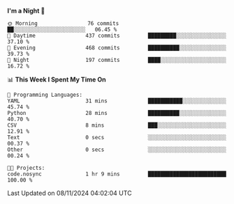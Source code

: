 <!--START_SECTION:waka-->
**I'm a Night 🦉** 

```text
🌞 Morning                76 commits          ██░░░░░░░░░░░░░░░░░░░░░░░   06.45 % 
🌆 Daytime                437 commits         █████████░░░░░░░░░░░░░░░░   37.10 % 
🌃 Evening                468 commits         ██████████░░░░░░░░░░░░░░░   39.73 % 
🌙 Night                  197 commits         ████░░░░░░░░░░░░░░░░░░░░░   16.72 % 
```


📊 **This Week I Spent My Time On** 

```text
💬 Programming Languages: 
YAML                     31 mins             ███████████░░░░░░░░░░░░░░   45.74 % 
Python                   28 mins             ██████████░░░░░░░░░░░░░░░   40.70 % 
CSV                      8 mins              ███░░░░░░░░░░░░░░░░░░░░░░   12.91 % 
Text                     0 secs              ░░░░░░░░░░░░░░░░░░░░░░░░░   00.37 % 
Other                    0 secs              ░░░░░░░░░░░░░░░░░░░░░░░░░   00.24 % 

🐱‍💻 Projects: 
code.nosync              1 hr 9 mins         █████████████████████████   100.00 % 
```


 Last Updated on 08/11/2024 04:02:04 UTC
<!--END_SECTION:waka-->
